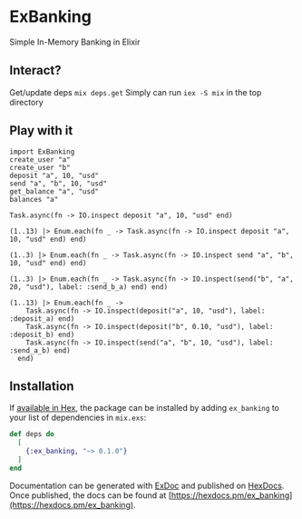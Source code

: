 # ExBanking

Simple In-Memory Banking in Elixir


## Interact?
Get/update deps `mix deps.get`
Simply can run  `iex -S mix` in the top directory


## Play with it 

```
import ExBanking
create_user "a"
create_user "b"
deposit "a", 10, "usd"
send "a", "b", 10, "usd"
get_balance "a", "usd"
balances "a"

Task.async(fn -> IO.inspect deposit "a", 10, "usd" end)

(1..13) |> Enum.each(fn _ -> Task.async(fn -> IO.inspect deposit "a", 10, "usd" end) end)

(1..3) |> Enum.each(fn _ -> Task.async(fn -> IO.inspect send "a", "b", 10, "usd" end) end)

(1..3) |> Enum.each(fn _ -> Task.async(fn -> IO.inspect(send("b", "a", 20, "usd"), label: :send_b_a) end) end)

(1..13) |> Enum.each(fn _ ->
    Task.async(fn -> IO.inspect(deposit("a", 10, "usd"), label: :deposit_a) end)
    Task.async(fn -> IO.inspect(deposit("b", 0.10, "usd"), label: :deposit_b) end)
    Task.async(fn -> IO.inspect(send("a", "b", 10, "usd"), label: :send_a_b) end)
  end)
```


## Installation

If [available in Hex](https://hex.pm/docs/publish), the package can be installed
by adding `ex_banking` to your list of dependencies in `mix.exs`:

```elixir
def deps do
  [
    {:ex_banking, "~> 0.1.0"}
  ]
end
```

Documentation can be generated with [ExDoc](https://github.com/elixir-lang/ex_doc)
and published on [HexDocs](https://hexdocs.pm). Once published, the docs can
be found at [https://hexdocs.pm/ex_banking](https://hexdocs.pm/ex_banking).

